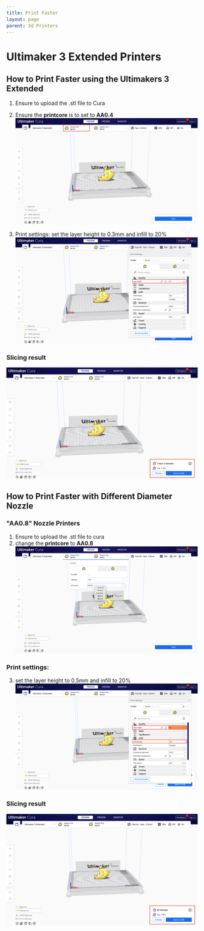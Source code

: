 ```yaml
---
title: Print Faster
layout: page
parent: 3d Printers
---
```


# Ultimaker 3 Extended Printers

## How to Print Faster using the Ultimakers 3 Extended

1. Ensure to upload the .stl file to Cura
2. Ensure the **printcore** is to set to **AA0.4**
   ![AA04](/assets/images/cura/printcore04.jpg)

3. Print settings:
   set the layer height to 0.3mm and infill to 20%
   ![PrintSettings](/assets/images/cura/printsetting04.jpg)

### Slicing result

![slicingresult](/assets/images/cura/finalresult04.jpg)

## How to Print Faster with Different Diameter Nozzle

### "AA0.8" Nozzle Printers

1. Ensure to upload the .stl file to cura
2. change the **printcore** to **AA0.8**
   ![AA08](/assets/images/cura/setprintcore08.jpg)

### Print settings:

3. set the layer height to 0.5mm and infill to 20%
   ![PrintSettings](/assets/images/cura/print08setting.jpg)

### Slicing result

![slicingresult](/assets/images/cura/finalresult08.jpg)
